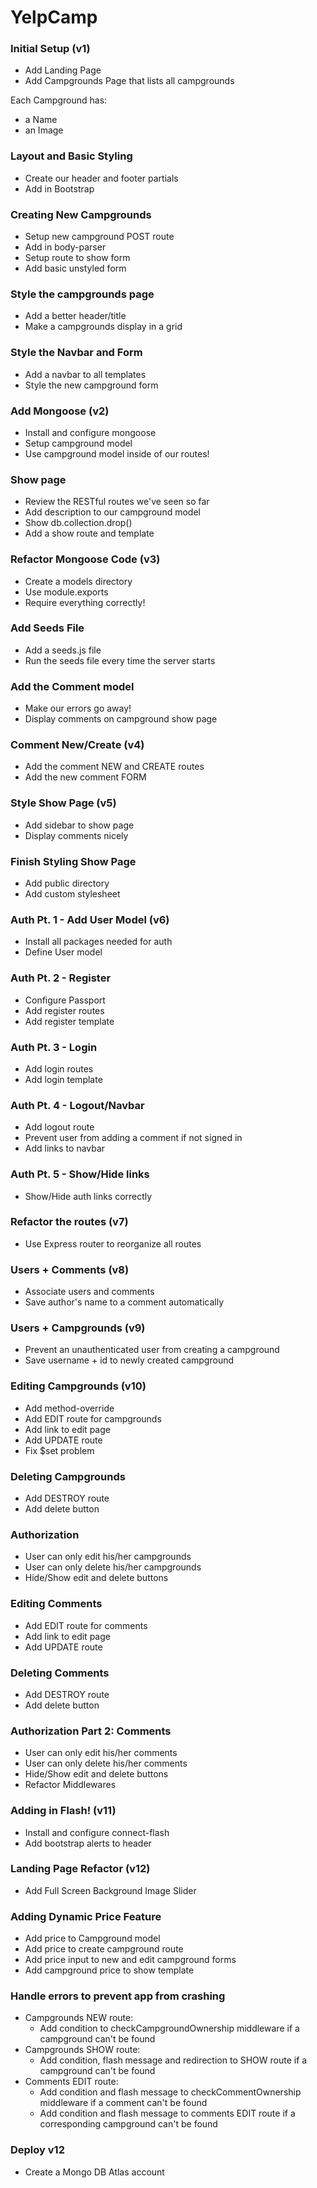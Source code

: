 # YelpCamp

### Initial Setup (v1)
* Add Landing Page
* Add Campgrounds Page that lists all campgrounds

Each Campground has:
  * a Name
  * an Image

### Layout and Basic Styling
* Create our header and footer partials
* Add in Bootstrap

### Creating New Campgrounds
* Setup new campground POST route
* Add in body-parser
* Setup route to show form
* Add basic unstyled form

### Style the campgrounds page
* Add a better header/title
* Make a campgrounds display in a grid

### Style the Navbar and Form
* Add a navbar to all templates
* Style the new campground form

### Add Mongoose (v2)
* Install and configure mongoose
* Setup campground model
* Use campground model inside of our routes!

### Show page
* Review the RESTful routes we've seen so far
* Add description to our campground model
* Show db.collection.drop()
* Add a show route and template

### Refactor Mongoose Code (v3)
* Create a models directory
* Use module.exports
* Require everything correctly!

### Add Seeds File
* Add a seeds.js file
* Run the seeds file every time the server starts

### Add the Comment model
* Make our errors go away!
* Display comments on campground show page

### Comment New/Create (v4)
* Add the comment NEW and CREATE routes
* Add the new comment FORM

### Style Show Page (v5)
* Add sidebar to show page
* Display comments nicely

### Finish Styling Show Page
* Add public directory
* Add custom stylesheet

### Auth Pt. 1 - Add User Model (v6)
* Install all packages needed for auth
* Define User model

### Auth Pt. 2 - Register
* Configure Passport
* Add register routes
* Add register template

### Auth Pt. 3 - Login
* Add login routes
* Add login template

### Auth Pt. 4 - Logout/Navbar
* Add logout route
* Prevent user from adding a comment if not signed in
* Add links to navbar

### Auth Pt. 5 - Show/Hide links
* Show/Hide auth links correctly

### Refactor the routes (v7)
* Use Express router to reorganize all routes

### Users + Comments (v8)
* Associate users and comments
* Save author's name to a comment automatically

### Users + Campgrounds (v9)
* Prevent an unauthenticated user from creating a campground
* Save username + id to newly created campground

### Editing Campgrounds (v10)
* Add method-override
* Add EDIT route for campgrounds
* Add link to edit page
* Add UPDATE route
* Fix $set problem

### Deleting Campgrounds
* Add DESTROY route
* Add delete button

### Authorization
* User can only edit his/her campgrounds
* User can only delete his/her campgrounds
* Hide/Show edit and delete buttons

### Editing Comments
* Add EDIT route for comments
* Add link to edit page
* Add UPDATE route

### Deleting Comments
* Add DESTROY route
* Add delete button

### Authorization Part 2: Comments
* User can only edit his/her comments
* User can only delete his/her comments
* Hide/Show edit and delete buttons
* Refactor Middlewares

### Adding in Flash! (v11)
* Install and configure connect-flash
* Add bootstrap alerts to header

### Landing Page Refactor (v12)
* Add Full Screen Background Image Slider

### Adding Dynamic Price Feature
* Add price to Campground model
* Add price to create campground route
* Add price input to new and edit campground forms
* Add campground price to show template

### Handle errors to prevent app from crashing
* Campgrounds NEW route:
  * Add condition to checkCampgroundOwnership middleware if a campground can't be found
* Campgrounds SHOW route:
  * Add condition, flash message and redirection to SHOW route if a campground can't be found
* Comments EDIT route:
  * Add condition and flash message to checkCommentOwnership middleware if a comment can't be found
  * Add condition and flash message to comments EDIT route if a corresponding campground can't be found

### Deploy v12
* Create a Mongo DB Atlas account
